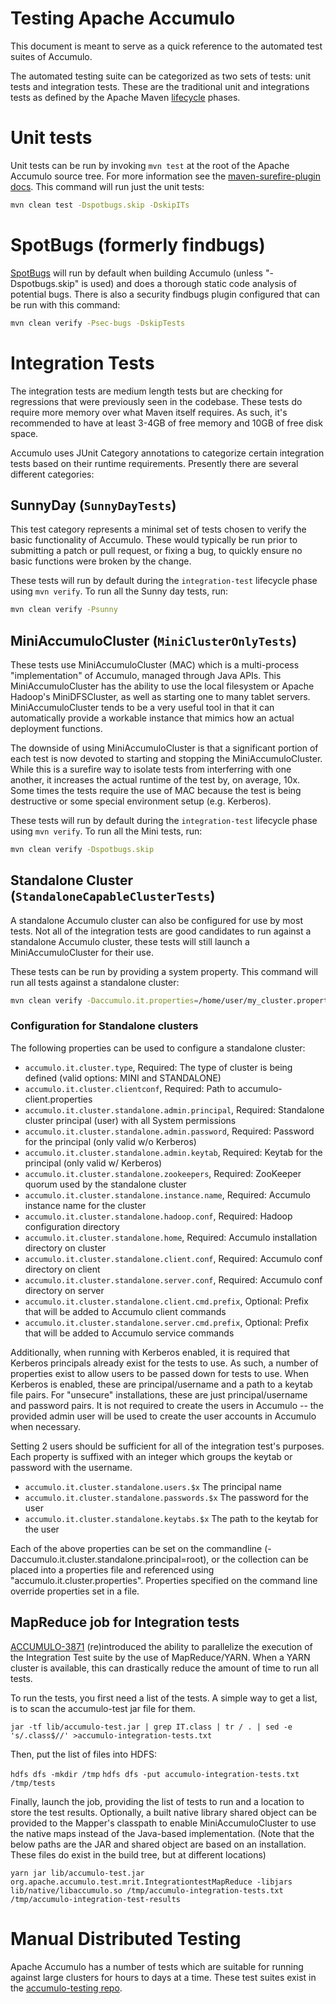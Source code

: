 <!--
Licensed to the Apache Software Foundation (ASF) under one or more
contributor license agreements.  See the NOTICE file distributed with
this work for additional information regarding copyright ownership.
The ASF licenses this file to You under the Apache License, Version 2.0
(the "License"); you may not use this file except in compliance with
the License.  You may obtain a copy of the License at

    http://www.apache.org/licenses/LICENSE-2.0

Unless required by applicable law or agreed to in writing, software
distributed under the License is distributed on an "AS IS" BASIS,
WITHOUT WARRANTIES OR CONDITIONS OF ANY KIND, either express or implied.
See the License for the specific language governing permissions and
limitations under the License.
-->

# Testing Apache Accumulo

This document is meant to serve as a quick reference to the automated test suites of Accumulo.

The automated testing suite can be categorized as two sets of tests: unit tests and integration tests. These are the
traditional unit and integrations tests as defined by the Apache Maven [lifecycle][3] phases.

# Unit tests

Unit tests can be run by invoking `mvn test` at the root of the Apache Accumulo source tree.  For more information see
the [maven-surefire-plugin docs][4].  This command  will run just the unit tests:

```bash
mvn clean test -Dspotbugs.skip -DskipITs
```

# SpotBugs (formerly findbugs)

[SpotBugs] will run by default when building Accumulo (unless "-Dspotbugs.skip" is used) and does a thorough static code
analysis of potential bugs.  There is also a security findbugs plugin configured that can be run with this
command:

```bash
mvn clean verify -Psec-bugs -DskipTests
```

# Integration Tests

The integration tests are medium length tests but are checking for regressions that were previously seen in the codebase. 
These tests do require more memory over what Maven itself requires. As such, it's recommended to have at
least 3-4GB of free memory and 10GB of free disk space.

Accumulo uses JUnit Category annotations to categorize certain integration tests based on their runtime requirements.
Presently there are several different categories:

## SunnyDay (`SunnyDayTests`)

This test category represents a minimal set of tests chosen to verify the basic
functionality of Accumulo. These would typically be run prior to submitting a
patch or pull request, or fixing a bug, to quickly ensure no basic functions
were broken by the change.

These tests will run by default during the `integration-test` lifecycle phase using `mvn verify`.
To run all the Sunny day tests, run:

```bash
mvn clean verify -Psunny
```

## MiniAccumuloCluster (`MiniClusterOnlyTests`)

These tests use MiniAccumuloCluster (MAC) which is a multi-process "implementation" of Accumulo, managed
through Java APIs. This MiniAccumuloCluster has the ability to use the local filesystem or Apache Hadoop's
MiniDFSCluster, as well as starting one to many tablet servers. MiniAccumuloCluster tends to be a very useful tool in
that it can automatically provide a workable instance that mimics how an actual deployment functions.

The downside of using MiniAccumuloCluster is that a significant portion of each test is now devoted to starting and
stopping the MiniAccumuloCluster.  While this is a surefire way to isolate tests from interferring with one another, it
increases the actual runtime of the test by, on average, 10x. Some times the tests require the use of MAC because the
test is being destructive or some special environment setup (e.g. Kerberos).

These tests will run by default during the `integration-test` lifecycle phase using `mvn verify`.
To run all the Mini tests, run:
```bash
mvn clean verify -Dspotbugs.skip
```

## Standalone Cluster (`StandaloneCapableClusterTests`)

A standalone Accumulo cluster can also be configured for use by most tests. Not all of the integration tests are good 
candidates to run against a standalone Accumulo cluster, these tests will still launch a MiniAccumuloCluster for their use.

These tests can be run by providing a system property.  This command will run all tests against a standalone cluster:

```bash
mvn clean verify -Daccumulo.it.properties=/home/user/my_cluster.properties
```

### Configuration for Standalone clusters

The following properties can be used to configure a standalone cluster:

- `accumulo.it.cluster.type`, Required: The type of cluster is being defined (valid options: MINI and STANDALONE)
- `accumulo.it.cluster.clientconf`, Required: Path to accumulo-client.properties
- `accumulo.it.cluster.standalone.admin.principal`, Required: Standalone cluster principal (user) with all System permissions
- `accumulo.it.cluster.standalone.admin.password`, Required: Password for the principal (only valid w/o Kerberos)
- `accumulo.it.cluster.standalone.admin.keytab`, Required: Keytab for the principal (only valid w/ Kerberos)
- `accumulo.it.cluster.standalone.zookeepers`, Required: ZooKeeper quorum used by the standalone cluster
- `accumulo.it.cluster.standalone.instance.name`, Required: Accumulo instance name for the cluster
- `accumulo.it.cluster.standalone.hadoop.conf`, Required: Hadoop configuration directory
- `accumulo.it.cluster.standalone.home`, Required: Accumulo installation directory on cluster
- `accumulo.it.cluster.standalone.client.conf`, Required: Accumulo conf directory on client
- `accumulo.it.cluster.standalone.server.conf`, Required: Accumulo conf directory on server
- `accumulo.it.cluster.standalone.client.cmd.prefix`, Optional: Prefix that will be added to Accumulo client commands
- `accumulo.it.cluster.standalone.server.cmd.prefix`, Optional: Prefix that will be added to Accumulo service commands

Additionally, when running with Kerberos enabled, it is required that Kerberos principals already exist
for the tests to use. As such, a number of properties exist to allow users to be passed down for tests
to use. When Kerberos is enabled, these are principal/username and a path to a keytab file pairs. For "unsecure"
installations, these are just principal/username and password pairs. It is not required to create the users
in Accumulo -- the provided admin user will be used to create the user accounts in Accumulo when necessary.

Setting 2 users should be sufficient for all of the integration test's purposes. Each property is suffixed
with an integer which groups the keytab or password with the username.

- `accumulo.it.cluster.standalone.users.$x` The principal name
- `accumulo.it.cluster.standalone.passwords.$x` The password for the user
- `accumulo.it.cluster.standalone.keytabs.$x` The path to the keytab for the user

Each of the above properties can be set on the commandline (-Daccumulo.it.cluster.standalone.principal=root), or the
collection can be placed into a properties file and referenced using "accumulo.it.cluster.properties". Properties
specified on the command line override properties set in a file.

## MapReduce job for Integration tests

[ACCUMULO-3871][6] (re)introduced the ability to parallelize the execution of the Integration Test suite by the use
of MapReduce/YARN. When a YARN cluster is available, this can drastically reduce the amount of time to run all tests.

To run the tests, you first need a list of the tests. A simple way to get a list, is to scan the accumulo-test jar file for them.

`jar -tf lib/accumulo-test.jar | grep IT.class | tr / . | sed -e 's/.class$//' >accumulo-integration-tests.txt`

Then, put the list of files into HDFS:

`hdfs dfs -mkdir /tmp`
`hdfs dfs -put accumulo-integration-tests.txt /tmp/tests`

Finally, launch the job, providing the list of tests to run and a location to store the test results. Optionally, a built
native library shared object can be provided to the Mapper's classpath to enable MiniAccumuloCluster to use the native maps
instead of the Java-based implementation. (Note that the below paths are the JAR and shared object are based on an installation.
These files do exist in the build tree, but at different locations)

`yarn jar lib/accumulo-test.jar org.apache.accumulo.test.mrit.IntegrationtestMapReduce -libjars lib/native/libaccumulo.so /tmp/accumulo-integration-tests.txt /tmp/accumulo-integration-test-results`

# Manual Distributed Testing

Apache Accumulo has a number of tests which are suitable for running against large clusters for hours to days at a time.
These test suites exist in the [accumulo-testing repo][2].

[2]: https://github.com/apache/accumulo-testing
[3]: https://maven.apache.org/guides/introduction/introduction-to-the-lifecycle.html
[4]: http://maven.apache.org/surefire/maven-surefire-plugin/
[5]: http://maven.apache.org/surefire/maven-failsafe-plugin/
[6]: https://issues.apache.org/jira/browse/ACCUMULO-3871
[SpotBugs]: https://spotbugs.github.io/
